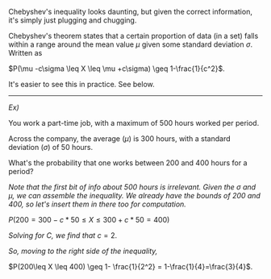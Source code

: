 
Chebyshev's inequality looks daunting, but given the correct information, it's simply just plugging and chugging.

Chebyshev's theorem states that a certain proportion of data (in a set) falls within a range around the mean value $\mu$ given some standard deviation $\sigma$. Written as

$P(\mu -c\sigma \leq X \leq \mu +c\sigma) \geq 1-\frac{1}{c^2}$.

It's easier to see this in practice. See below.

---

*Ex)*

You work a part-time job, with a maximum of 500 hours worked per period.

Across the company, the average ($\mu$) is 300 hours, with a standard deviation ($\sigma$) of 50 hours.

What's the probability that one works between 200 and 400 hours for a period?

*Note that the first bit of info about 500 hours is irrelevant. Given the $\sigma$ and $\mu$, we can assemble the inequality. We already have the bounds of 200 and 400, so let's insert them in there too for computation.*

$P(200=300-c*50 \leq X \leq 300+c*50=400)$

*Solving for C, we find that* $c=2$.

*So, moving to the right side of the inequality,*

$P(200\leq X \leq 400) \geq 1- \frac{1}{2^2} = 1-\frac{1}{4}=\frac{3}{4}$.

